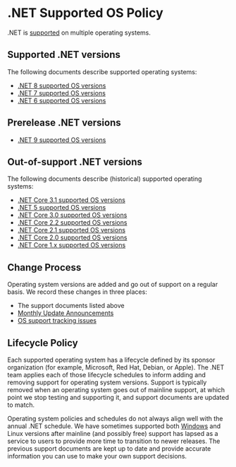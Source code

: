 # .NET Supported OS Policy

.NET is [supported](support.md) on multiple operating systems.

## Supported .NET versions

The following documents describe supported operating systems:

* [.NET 8 supported OS versions](release-notes/8.0/supported-os.md)
* [.NET 7 supported OS versions](release-notes/7.0/supported-os.md)
* [.NET 6 supported OS versions](release-notes/6.0/supported-os.md)

## Prerelease .NET versions

* [.NET 9 supported OS versions](release-notes/9.0/supported-os.md)

## Out-of-support .NET versions

The following documents describe (historical) supported operating systems:

* [.NET Core 3.1 supported OS versions](release-notes/3.1/3.1-supported-os.md)
* [.NET 5 supported OS versions](release-notes/5.0/5.0-supported-os.md)
* [.NET Core 3.0 supported OS versions](release-notes/3.0/3.0-supported-os.md)
* [.NET Core 2.2 supported OS versions](release-notes/2.2/2.2-supported-os.md)
* [.NET Core 2.1 supported OS versions](release-notes/2.1/2.1-supported-os.md)
* [.NET Core 2.0 supported OS versions](release-notes/2.0/2.0-supported-os.md)
* [.NET Core 1.x supported OS versions](release-notes/1.0/1.0-supported-os.md)

## Change Process

Operating system versions are added and go out of support on a regular basis. We record these changes in three places:

* The support documents listed above
* [Monthly Update Announcements](https://github.com/dotnet/announcements/labels/Monthly-Update)
* [OS support tracking issues](https://github.com/dotnet/core/labels/os-support)

## Lifecycle Policy

Each supported operating system has a lifecycle defined by its sponsor organization (for example, Microsoft, Red Hat, Debian, or Apple). The .NET team applies each of those lifecycle schedules to inform adding and removing support for operating system versions. Support is typically removed when an operating system goes out of mainline support, at which point we stop testing and supporting it, and support documents are updated to match.

Operating system policies and schedules do not always align well with the annual .NET schedule. We have sometimes supported both [Windows](https://learn.microsoft.com/troubleshoot/windows-client/windows-7-eos-faq/windows-7-extended-security-updates-faq) and Linux versions after mainline (and possibly free) support has lapsed as a service to users to provide more time to transition to newer releases. The previous support documents are kept up to date and provide accurate information you can use to make your own support decisions.
